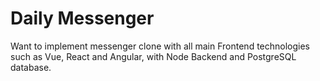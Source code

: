 # Daily Messenger

Want to implement messenger clone with all main Frontend technologies such as Vue, React and Angular, with Node Backend and PostgreSQL database. 